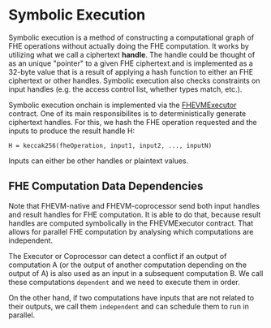 # Symbolic Execution

Symbolic execution is a method of constructing a computational graph of FHE operations without actually doing the FHE computation. It works by utilizing what we call a ciphertext **handle**. The handle could be thought of as an unique "pointer" to a given FHE ciphertext.and is implemented as a 32-byte value that is a result of applying a hash function to either an FHE ciphertext or other handles. Symbolic execution also checks constraints on input handles (e.g. the access control list, whether types match, etc.).

Symbolic execution onchain is implemented via the [FHEVMExecutor](../../../contracts/contracts/FHEVMExecutor.sol) contract. One of its main responsibilites is to deterministically generate ciphertext handles. For this, we hash the FHE operation requested and the inputs to produce the result handle H:

```
H = keccak256(fheOperation, input1, input2, ..., inputN)
```

Inputs can either be other handles or plaintext values.

## FHE Computation Data Dependencies

Note that FHEVM-native and FHEVM-coprocessor send both input handles and result handles for FHE computation. It is able to do that, because result handles are computed symbolically in the FHEVMExecutor contract. That allows for parallel FHE computation by analysing which computations are independent.

The Executor or Coprocessor can detect a conflict if an output of computation A (or the output of another computation depending on the output of A) is also used as an input in a subsequent computation B. We call these computations `dependent` and we need to execute them in order.

On the other hand, if two computations have inputs that are not related to their outputs, we call them `independent` and can schedule them to run in parallel.

